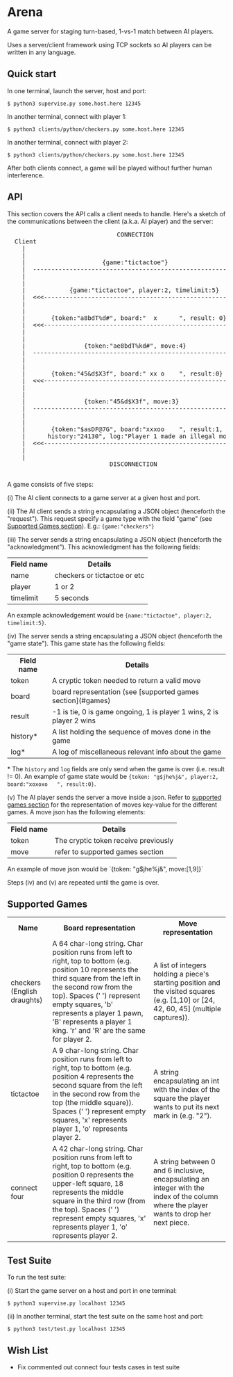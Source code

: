 # Arena

A game server for staging turn-based, 1-vs-1 match between AI players.

Uses a server/client framework using TCP sockets so AI players can be written in any language.

## Quick start

In one terminal, launch the server, host and port:

`$ python3 supervise.py some.host.here 12345`

In another terminal, connect with player 1:

`$ python3 clients/python/checkers.py some.host.here 12345`

In another terminal, connect with player 2:

`$ python3 clients/python/checkers.py some.host.here 12345`

After both clients connect, a game will be played without further human interference.


## API

This section covers the API calls a client needs to handle. Here's a sketch of the communications
between the client (a.k.a. AI player) and the server:

<pre>
                              CONNECTION
  Client                                                       Server
    |                                                             |
    |                                                             |
    |                     {game:"tictactoe"}                      |
    |  ------------------------------------------------------&gt;&gt;&gt;  |
    |                                                             |
    |                                                             |
    |            {game:"tictactoe", player:2, timelimit:5}        |
    |  &lt;&lt;&lt;------------------------------------------------------  |
    |                                                             |
    |                                                             |
    |       {token:"a8bdT%d#", board:"  x      ", result: 0}      |
    |  &lt;&lt;&lt;------------------------------------------------------  |
    |                                                             |
    |                                                             |
    |                {token:"ae8bdT%kd#", move:4}                 |
    |  ------------------------------------------------------&gt;&gt;&gt;  |
    |                                                             |
    |                                                             |
    |       {token:"45&d$X3f", board:" xx o    ", result:0}       |
    |  &lt;&lt;&lt;------------------------------------------------------  |
    |                                                             |
    |                                                             |
    |                {token:"45&d$X3f", move:3}                   |
    |  ------------------------------------------------------&gt;&gt;&gt;  |
    |                                                             |
    |                                                             |
    |       {token:"$asDF@7G", board:"xxxoo    ", result:1,       |
    |      history:"24130", log:"Player 1 made an illegal move."} |
    |  &lt;&lt;&lt;------------------------------------------------------  |
    |                                                             |
    |                                                             |
                            DISCONNECTION

</pre>

A game consists of five steps:

(i) The AI client connects to a game server at a given host and port.

(ii) The AI client sends a string encapsulating a JSON object (henceforth the "request"). This request specify a game type with the field "game" (see [Supported Games section](#games)). E.g.: `{game:"checkers"}`

(iii) The server sends a string encapsulating a JSON object (henceforth the "acknowledgment"). This acknowledgment has the following fields:

<table>
  <tr>
    <th>Field name</th><th>Details</th>
  </tr>
  <tr>
    <td>name</td><td>checkers or tictactoe or etc</td>
  </tr>
  <tr>
    <td>player</td><td>1 or 2</td>
  </tr>
  <tr>
    <td>timelimit</td><td>5 seconds</td>
  </tr>
</table>

An example acknowledgement would be `{name:"tictactoe", player:2, timelimit:5}`.

(iv) The server sends a string encapsulating a JSON object (henceforth the "game state"). This game state has the following fields:
<table>
  <tr>
    <th>Field name</th><th>Details</th>
  </tr>
  <tr>
    <td>token</td><td>A cryptic token needed to return a valid move</td>
  </tr>
  <tr>
    <td>board</td><td>board representation (see [supported games section](#games)</td>
  </tr>
  <tr>
    <td>result</td><td>-1 is tie, 0 is game ongoing, 1 is player 1 wins, 2 is player 2 wins</td>
  </tr>
  <tr>
    <td>history*</td><td>A list holding the sequence of moves done in the game</td>
  </tr>
  <tr>
    <td>log*</td><td>A log of miscellaneous relevant info about the game</td>
  </tr>
</table>

\* The `history` and `log` fields are only send when the game is over (i.e. result != 0). An example of game state would be `{token: "g$jhe%j&", player:2, board:"xoxoxo   ", result:0}`.

(v) The AI player sends the server a move inside a json. Refer to [supported games section](#games) for the representation of moves key-value for the different games. A move json has the following elements:
<table>
  <tr>
    <th>Field name</th><th>Details</th>
  </tr>
  <tr>
    <td>token</td><td>The cryptic token receive previously</td>
  </tr>
  <tr>
    <td>move</td><td>refer to supported games section</td>
  </tr>
</table>
An example of move json would be `{token: "g$jhe%j&", move:[1,9]}`

Steps (iv) and (v) are repeated until the game is over.

## Supported Games <a id=games></a>

<table>
  <tr>
    <th>Name</th><th>Board representation</th><th>Move representation</th>
  </tr>
  <tr>
    <td>checkers (English draughts)</td>
    <td>A 64 char-long string. Char position runs from left to right, top to bottom (e.g. position 10 represents the third square from the left in the second row from the top). Spaces (' ') represent empty squares, 'b' represents a player 1 pawn, 'B' represents a player 1 king. 'r' and 'R' are the same for player 2.</td>
    <td>A list of integers holding a piece's starting position and the visited squares (e.g. [1,10] or [24, 42, 60, 45] (multiple captures)).</td>
  </tr>
  <tr>
    <td>tictactoe</td>
    <td>A 9 char-long string. Char position runs from left to right, top to bottom (e.g. position 4 represents the second square from the left in the second row from the top (the middle square)). Spaces (' ') represent empty squares, 'x' represents player 1, 'o' represents player 2.</td>
    <td>A string encapsulating an int with the index of the square the player wants to put its next mark in (e.g. "2").</td>
  </tr>
  <tr>
    <td>connect four</td>
    <td>A 42 char-long string. Char position runs from left to right, top to bottom (e.g. position 0 represents the upper-left square, 18 represents the middle square in the third row (from the top). Spaces (' ') represent empty squares, 'x' represents player 1, 'o' represents player 2.</td>
    <td>A string between 0 and 6 inclusive, encapsulating an integer with the index of the column where the player wants to drop her next piece.</td>
  </tr>
</table>

## Test Suite

To run the test suite:

(i) Start the game server on a host and port in one terminal:

`$ python3 supervise.py localhost 12345`

(ii) In another terminal, start the test suite on the same host and port:

`$ python3 test/test.py localhost 12345`

## Wish List
* Fix commented out connect four tests cases in test suite

